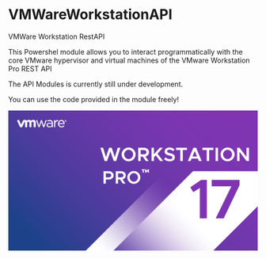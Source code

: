 # VMWareWorkstationAPI
VMWare Workstation RestAPI

This Powershel module allows you to interact programmatically with the core VMware hypervisor and virtual machines of the VMware Workstation Pro REST API

The API Modules is currently still under development.

You can use the code provided in the module freely!

![This is an image](https://github.com/DKreutz0/VMWareWorkstationAPI/blob/main/VMWareWorkstationAPI.png)
